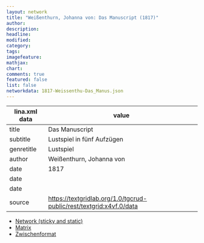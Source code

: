```yaml
---
layout: network
title: "Weißenthurn, Johanna von: Das Manuscript (1817)"
author:
description:
headline:
modified:
category:
tags:
imagefeature: 
mathjax: 
chart: 
comments: true
featured: false
list: false
networkdata: 1817-Weissenthu-Das_Manus.json
---
```

lina.xml data  | value
------------- | -------------
title|Das Manuscript
subtitle|Lustspiel in fünf Aufzügen
genretitle|Lustspiel
author|Weißenthurn, Johanna von
date|1817
date|
date|
source|https://textgridlab.org/1.0/tgcrud-public/rest/textgrid:x4vf.0/data


* [Network (sticky and static)](/network340)
* [Matrix](/matrix340)
* [Zwischenformat](/lina340 )
